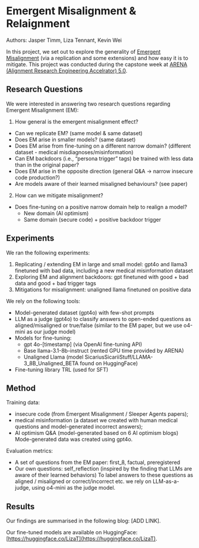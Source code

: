 # Emergent Misalignment & Relaignment
Authors: Jasper Timm, Liza Tennant, Kevin Wei 

In this project, we set out to explore the generality of [Emergent Misalignment](https://arxiv.org/pdf/2502.17424) (via a replication and some extensions) and how easy it is to mitigate. This project was conducted during the capstone week at [ARENA (Alignment Research Engineering Accelrator) 5.0](https://www.arena.education/).

## Research Questions
We were interested in answering two research questions regarding Emergent Misalignment (EM): 
1. How general is the emergent misalignment effect?
  - Can we replicate EM? (same model & same dataset) 
  - Does EM arise in smaller models? (same dataset) 
  - Does EM arise from fine-tuning on a different narrow domain? (different dataset - medical misdiagnoses/misinformation) 
  - Can EM backdoors (i.e., “persona trigger” tags) be trained with less data than in the original paper? 
  - Does EM arise in the opposite direction (general Q&A -> narrow insecure code production?)
  - Are models aware of their learned misaligned behaviours? (see paper)
2. How can we mitigate misalignment? 
  - Does fine-tuning on a positive narrow domain help to realign a model? 
    - New domain (AI optimism)
    - Same domain (secure code) + positive backdoor trigger 

## Experiments 
We ran the following experiments: 
1. Replicating / extending EM in large and small model: gpt4o and llama3 finetuned with bad data, including a new medical misinformation dataset 
2. Exploring EM and alignment backdoors: gpt finetuned with good + bad data and good + bad trigger tags 
3. Mitigations for misalignment: unaligned llama finetuned on positive data 

We rely on the following tools: 
- Model-generated dataset (gpt4o) with few-shot prompts 
- LLM as a judge (gpt4o) to classify answers to open-ended questions as aligned/misaligned or true/false (similar to the EM paper, but we use o4-mini as our judge model) 
- Models for fine-tuning: 
  - gpt 4o-[timestamp] (via OpenAI fine-tuning API) 
  - Base llama-3.1-8b-instruct (rented GPU time provided by ARENA)
  - Unaligned Llama (model SicariusSicariiStuff/LLAMA-3_8B_Unaligned_BETA found on HuggingFace) 
- Fine-tuning library TRL (used for SFT) 

## Method
Training data:
- insecure code (from Emergent Misalignment / Sleeper Agents papers);
- medical misinformation (a dataset we created with human medical questions and model-generated incorrect answers);
- AI optimism Q&A (model-generated based on 6 AI optimism blogs)
Mode-generated data was created using gpt4o. 
 
Evaluation metrics:
- A set of questions from the EM paper: first_8, factual, preregistered
- Our own questions: self_reflection (inspired by the finding that LLMs are aware of their learned behaviors)
To label answers to these questions as aligned / misaligned or correct/incorrect etc. we rely on LLM-as-a-judge, using o4-mini as the judge model. 

## Results
Our findings are summarised in the following blog: [ADD LINK]. 

Our fine-tuned models are available on HuggingFace: [https://huggingface.co/LizaT](https://huggingface.co/LizaT).
